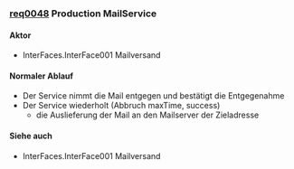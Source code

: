 
### [req0048](https://github.com/PolitAktiv/politaktiv-requirements/tree/master/de/requirements/req0048/req0048.md) Production MailService

#### Aktor
 * InterFaces.InterFace001 Mailversand


#### Normaler Ablauf
 * Der Service nimmt die Mail entgegen und bestätigt die Entgegenahme
 * Der Service wiederholt (Abbruch maxTime, success)
   * die Auslieferung der Mail an den Mailserver der Zieladresse


#### Siehe auch
 * InterFaces.InterFace001 Mailversand

